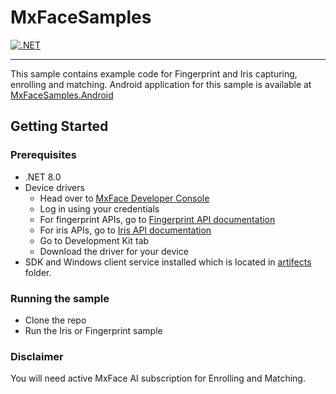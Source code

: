 # MxFaceSamples

[![.NET](https://github.com/NischalVarasadaMantratec/MxFaceSamples/actions/workflows/dotnet.yml/badge.svg)](https://github.com/NischalVarasadaMantratec/MxFaceSamples/actions/workflows/dotnet.yml)

--------------------------------------------------------------------------------

This sample contains example code for Fingerprint and Iris capturing, enrolling and matching.
Android application for this sample is available at [MxFaceSamples.Android](https://github.com/NischalVarasadaMantratec/MxFaceSamples.Android)

## Getting Started

### Prerequisites
- .NET 8.0
- Device drivers
    - Head over to [MxFace Developer Console](https://app.mxface.ai/account/loginuser)
    - Log in using your credentials
    - For fingerprint APIs, go to [Fingerprint API documentation](https://app.mxface.ai/faceapis/fingerverifydocument)
    - For iris APIs, go to [Iris API documentation](https://app.mxface.ai/faceapis/irisverifydocument)
    - Go to Development Kit tab
    - Download the driver for your device
- SDK and Windows client service installed which is located in [artifects](/artifects/) folder.

### Running the sample
- Clone the repo
- Run the Iris or Fingerprint sample

### Disclaimer
You will need active MxFace AI subscription for Enrolling and Matching.
